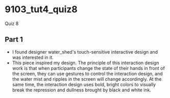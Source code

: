 # 9103_tut4_quiz8
Quiz 8

## Part 1
- I found designer water_shed's touch-sensitive interactive design and was interested in it.
- This piece inspired my design. The principle of this interaction design work is that when participants change the state of their hands in front of the screen, they can use gestures to control the interaction design, and the water mist and ripples in the screen will change accordingly. At the same time, the interaction design uses bold, bright colors to visually break the repression and dullness brought by black and white ink.